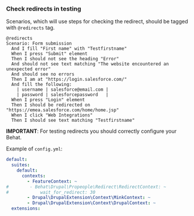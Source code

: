### Check redirects in testing

Scenarios, which will use steps for checking the redirect, should be tagged
with `@redirects` tag.

```gherkin
@redirects
Scenario: Form submission
  And I fill "First name" with "Testfirstname"
  When I press "Submit" element
  Then I should not see the heading "Error"
  And should not see text matching "The website encountered an unexpected error"
  And should see no errors
  Then I am at "https://login.salesforce.com/"
  And fill the following:
    | username | salesforce@email.com |
    | password | salesforcepassword   |
  When I press "Login" element
  Then I should be redirected on "https://emea.salesforce.com/home/home.jsp"
  When I click "Web Integrations"
  Then I should see text matching "Testfirstname"
```

**IMPORTANT**: For testing redirects you should correctly configure your Behat.

Example of `config.yml`:
```yml
default:
  suites:
    default:
      contexts:
        - FeatureContext: ~
#        - Behat\Drupal\Propeople\Redirect\RedirectContext: ~
#            wait_for_redirect: 30
        - Drupal\DrupalExtension\Context\MinkContext: ~
        - Drupal\DrupalExtension\Context\DrupalContext: ~
  extensions:
```
